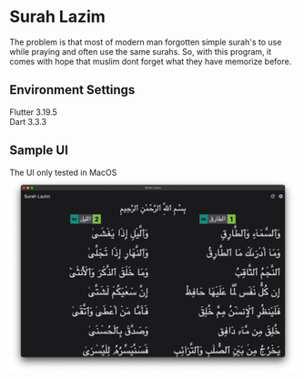 # Surah Lazim

The problem is that most of modern man forgotten simple surah's to use while praying and often use the same surahs. So, with this program, it comes with hope that muslim dont forget what they have memorize before.

## Environment Settings
Flutter 3.19.5  
Dart 3.3.3

## Sample UI
The UI only tested in MacOS
![](assets/images/readme/antaramuka_1.png)